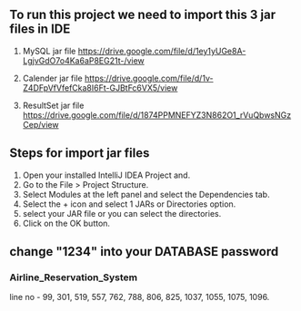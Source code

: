 ## To run this project we need to import this 3 jar files in IDE

1. MySQL jar file 
<https://drive.google.com/file/d/1ey1yUGe8A-LgjvGdO7o4Ka6aP8EG21t-/view>

2. Calender jar file
<https://drive.google.com/file/d/1v-Z4DFpVfVfefCka8I6Ft-GJBtFc6VX5/view>

3. ResultSet jar file
<https://drive.google.com/file/d/1874PPMNEFYZ3N862O1_rVuQbwsNGzCep/view>


## Steps for import jar files

1. Open your installed IntelliJ IDEA Project and.
2. Go to the File > Project Structure.
3. Select Modules at the left panel and select the Dependencies tab.
4. Select the + icon and select 1 JARs or Directories option.
5. select your JAR file or you can select the directories.
6. Click on the OK button.

## change "1234" into your DATABASE password

### Airline_Reservation_System

line no - 99, 301, 519, 557, 762, 788, 806, 825, 1037, 1055, 1075, 1096.
